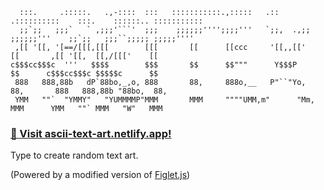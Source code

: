 ````
  :::.     .:::::.   .,-::::  :::   :::::::::::.,:::::   .::      .::::::::::    :::.    ::::::.. :::::::::::
  ;;`;;   ;;;`   ` ,;;;'```'  ;;;    ;;;;;;'''';;;;'''   `;;,  .,;; ;;;;;;'''    ;;`;;   ;;;``;;;;; ;;;;;''''
 ,[[ '[[, '[==/[[[,[[[        [[[       [[      [[ccc     '[[,,[['     [[       ,[[ '[[,  [[,/[[['    [[
c$$$cc$$$c  '''   $$$$        $$$       $$      $$"""      Y$$$P       $$      c$$$cc$$$c $$$$$c      $$
 888   888,88b   dP`88bo,_,o, 888       88,     888o,__   P"``"Yo,     88,       888   888,88b "88bo,  88,
 YMM   ""`  "YMMY"   "YUMMMMP"MMM       MMM     """"UMM,m"      "Mm,   MMM      YMM   ""` MMM   "W"   MMM
````

### **[💬 Visit ascii-text-art.netlify.app!](http://ascii-text-art.netlify.app)**

Type to create random text art.

(Powered by a modified version of [Figlet.js](https://github.com/scottgonzalez/figlet-js))
